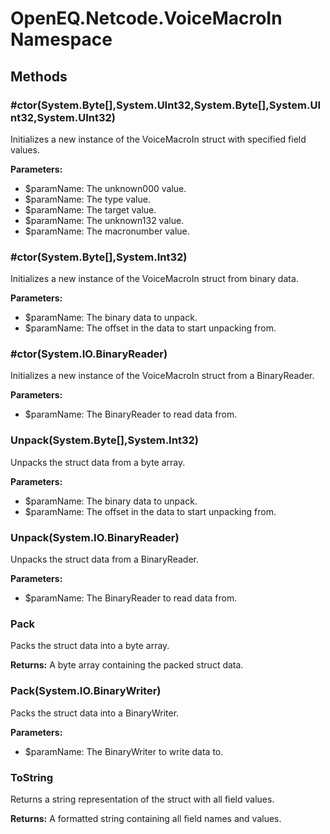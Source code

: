 ﻿# OpenEQ.Netcode.VoiceMacroIn Namespace

## Methods

### #ctor(System.Byte[],System.UInt32,System.Byte[],System.UInt32,System.UInt32)

Initializes a new instance of the VoiceMacroIn struct with specified field values.

**Parameters:**

- $paramName: The unknown000 value.
- $paramName: The type value.
- $paramName: The target value.
- $paramName: The unknown132 value.
- $paramName: The macronumber value.

### #ctor(System.Byte[],System.Int32)

Initializes a new instance of the VoiceMacroIn struct from binary data.

**Parameters:**

- $paramName: The binary data to unpack.
- $paramName: The offset in the data to start unpacking from.

### #ctor(System.IO.BinaryReader)

Initializes a new instance of the VoiceMacroIn struct from a BinaryReader.

**Parameters:**

- $paramName: The BinaryReader to read data from.

### Unpack(System.Byte[],System.Int32)

Unpacks the struct data from a byte array.

**Parameters:**

- $paramName: The binary data to unpack.
- $paramName: The offset in the data to start unpacking from.

### Unpack(System.IO.BinaryReader)

Unpacks the struct data from a BinaryReader.

**Parameters:**

- $paramName: The BinaryReader to read data from.

### Pack

Packs the struct data into a byte array.

**Returns:** A byte array containing the packed struct data.

### Pack(System.IO.BinaryWriter)

Packs the struct data into a BinaryWriter.

**Parameters:**

- $paramName: The BinaryWriter to write data to.

### ToString

Returns a string representation of the struct with all field values.

**Returns:** A formatted string containing all field names and values.


